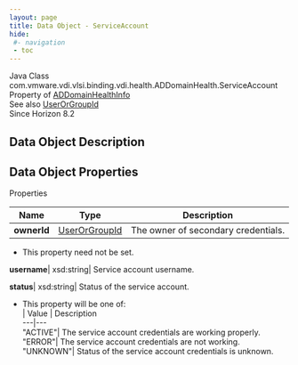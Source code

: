 ```yaml
---
layout: page
title: Data Object - ServiceAccount
hide:
 #- navigation
 - toc
---
```






Java Class
    com.vmware.vdi.vlsi.binding.vdi.health.ADDomainHealth.ServiceAccount  
Property of
     [ADDomainHealthInfo](vdi.health.ADDomainHealth.ADDomainHealthInfo.md#field_detail)  
See also
     [UserOrGroupId](vdi.entity.UserOrGroupId.md)  
Since 
    Horizon 8.2

## Data Object Description 

## Data Object Properties

Properties

Name |  Type |  Description   
---|---|---  
**ownerId**| [UserOrGroupId](vdi.entity.UserOrGroupId.md)|  The owner of secondary credentials.   


 * This property need not be set.

  
**username**|  xsd:string|  Service account username.   
  
**status**|  xsd:string|  Status of the service account.   


  * This property will be one of:  
|  Value |  Description   
---|---  
"ACTIVE"| The service account credentials are working properly.  
"ERROR"| The service account credentials are not working.  
"UNKNOWN"| Status of the service account credentials is unknown.  

  
  
  
   
  
  

